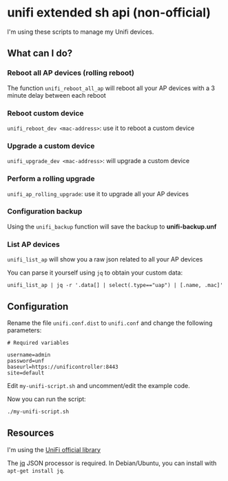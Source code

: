 # unifi extended sh api (non-official)

I'm using these scripts to manage my Unifi devices.

## What can I do?

### Reboot all AP devices (rolling reboot)
The function `unifi_reboot_all_ap` will reboot all your AP devices with a 3 minute
delay between each reboot

### Reboot custom device
`unifi_reboot_dev <mac-address>`: use it to reboot a custom device

### Upgrade a custom device
`unifi_upgrade_dev <mac-address>`: will upgrade a custom device

### Perform a rolling upgrade
`unifi_ap_rolling_upgrade`: use it to upgrade all your AP devices

### Configuration backup
Using the `unifi_backup` function will save the backup to **unifi-backup.unf**

### List AP devices
`unifi_list_ap` will show you a raw json related to all your AP devices

You can parse it yourself using `jq` to obtain your custom data:

```
unifi_list_ap | jq -r '.data[] | select(.type=="uap") | [.name, .mac]'
```

## Configuration

Rename the file `unifi.conf.dist` to `unifi.conf` and change the following parameters:

```
# Required variables

username=admin
password=unf
baseurl=https://unificontroller:8443
site=default
```

Edit `my-unifi-script.sh` and uncomment/edit the example code.

Now you can run the script:
```sh
./my-unifi-script.sh
```

## Resources

I'm using the [UniFi official library](https://dl.ubnt.com/unifi/5.4.11-6cbeae59e7/unifi_sh_api)

The [jq](https://stedolan.github.io/jq/) JSON processor is required. In Debian/Ubuntu,
you can install with `apt-get install jq`.
